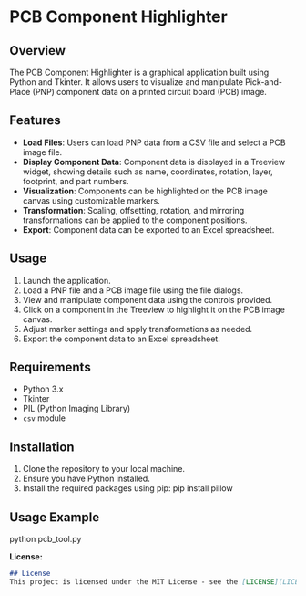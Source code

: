 # PCB Component Highlighter
## Overview
The PCB Component Highlighter is a graphical application built using Python and Tkinter. It allows users to visualize and manipulate Pick-and-Place (PNP) component data on a printed circuit board (PCB) image.
## Features
- **Load Files**: Users can load PNP data from a CSV file and select a PCB image file.
- **Display Component Data**: Component data is displayed in a Treeview widget, showing details such as name, coordinates, rotation, layer, footprint, and part numbers.
- **Visualization**: Components can be highlighted on the PCB image canvas using customizable markers.
- **Transformation**: Scaling, offsetting, rotation, and mirroring transformations can be applied to the component positions.
- **Export**: Component data can be exported to an Excel spreadsheet.
## Usage
1. Launch the application.
2. Load a PNP file and a PCB image file using the file dialogs.
3. View and manipulate component data using the controls provided.
4. Click on a component in the Treeview to highlight it on the PCB image canvas.
5. Adjust marker settings and apply transformations as needed.
6. Export the component data to an Excel spreadsheet.
## Requirements
- Python 3.x
- Tkinter
- PIL (Python Imaging Library)
- `csv` module
## Installation
1. Clone the repository to your local machine.
2. Ensure you have Python installed.
3. Install the required packages using pip:
pip install pillow
## Usage Example
python pcb_tool.py

**License:**
```markdown
## License
This project is licensed under the MIT License - see the [LICENSE](LICENSE) file for details.
